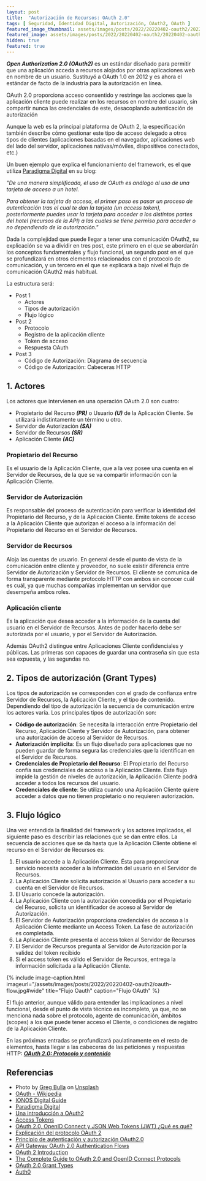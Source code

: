 ```yaml
---
layout: post
title:  "Autorización de Recursos: OAuth 2.0"
tags: [ Seguridad, Identidad Digital, Autorización, OAuth2, OAuth ]
featured_image_thumbnail: assets/images/posts/2022/20220402-oauth2/20220402-oauth-thumbnail.jpg
featured_image: assets/images/posts/2022/20220402-oauth2/20220402-oauth.jpg
hidden: true
featured: true
---
```


***Open Authorization 2.0 (OAuth2)*** es un estándar diseñado para permitir que una aplicación acceda a recursos alojados por otras aplicaciones web en nombre de un usuario. Sustituyó a OAuth 1.0 en 2012 y es ahora el estándar de facto de la industria para la autorización en línea.

OAuth 2.0 proporciona acceso consentido y restringe las acciones que la aplicación cliente puede realizar en los recursos en nombre del usuario, sin compartir nunca las credenciales de este, desacoplando autenticación de autorización

Aunque la web es la principal plataforma de OAuth 2, la especificación también describe cómo gestionar este tipo de acceso delegado a otros tipos de clientes (aplicaciones basadas en el navegador, aplicaciones web del lado del servidor, aplicaciones nativas/móviles, dispositivos conectados, etc.)

<!--more-->

Un buen ejemplo que explica el funcionamiento del framework, es el que utiliza [Paradigma Digital](https://www.paradigmadigital.com/dev/oauth-2-0-equilibrio-y-usabilidad-en-la-securizacion-de-apis/) en su blog:

*"De una manera simplificada, el uso de OAuth es análogo al uso de una tarjeta de acceso a un hotel.*

*Para obtener la tarjeta de acceso, el primer paso es pasar un proceso de autenticación tras el cual te dan la tarjeta (un access token), posteriormente puedes usar la tarjeta para acceder a los distintos partes del hotel (recursos de la API) a las cuales se tiene permiso para acceder o no dependiendo de la autorización."*

Dada la complejidad que puede llegar a tener una comunicación OAuth2, su explicación se va a dividir en tres post, este primero en el que se abordarán los conceptos fundamentales y flujo funcional, un segundo post en el que se profundizará en otros elementos relacionados con el protocolo de comunicación, y un tercero en el que se explicará a bajo nivel el flujo de comunicación OAuth2 más habitual.

La estructura será:

* Post 1
  * Actores
  * Tipos de autorización
  * Flujo lógico
* Post 2
  * Protocolo
  * Registro de la aplicación cliente
  * Token de acceso
  * Respuesta OAuth
* Post 3
  * Código de Autorización: Diagrama de secuencia
  * Código de Autorización: Cabeceras HTTP

## 1. Actores

Los actores que intervienen en una operación OAuth 2.0 son cuatro:

* Propietario del Recurso ***(PR)*** o Usuario ***(U)*** de la Aplicación Cliente. Se utilizará indistintamente un término u otro.
* Servidor de Autorización ***(SA)***
* Servidor de Recursos ***(SR)***
* Aplicación Cliente ***(AC)***

### Propietario del Recurso

Es el usuario de la Aplicación Cliente, que a la vez posee una cuenta en el Servidor de Recursos, de la que se va compartir información con la Aplicación Cliente.

### Servidor de Autorización

Es responsable del proceso de autenticación para verificar la identidad del Propietario del Recurso, y de la Aplicación Cliente. Emite tokens de acceso a la Aplicación Cliente  que autorizan el acceso a la información del Propietario del Recurso en el Servidor de Recursos.

### Servidor de Recursos

Aloja las cuentas de usuario. En general desde el punto de vista de la comunicación entre cliente y proveedor, no suele existir diferencia entre Servidor de Autorización y Servidor de Recursos. El cliente se comunica de forma transparente mediante protocolo HTTP con ambos sin conocer cuál es cuál, ya que muchas compañías implementan un servidor que desempeña ambos roles.

### Aplicación cliente

Es la aplicación que desea acceder a la información de la cuenta del usuario en el Servidor de Recursos. Antes de poder hacerlo debe ser autorizada por el usuario, y por el Servidor de Autorización.

Además OAuth2 distingue entre Aplicaciones Cliente confidenciales y públicas. Las primeras son capaces de guardar una contraseña sin que esta sea expuesta, y las segundas no.

## 2. Tipos de autorización (Grant Types)

Los tipos de autorización se corresponden con el grado de confianza entre Servidor de Recursos, la Aplicación Cliente, y el tipo de contenido. Dependiendo del tipo de autorización la secuencia de comunicación entre los actores varía. Los principales tipos de autorización son:

* **Código de autorización**: Se necesita la interacción entre Propietario del Recurso, Aplicación Cliente y Servidor de Autorización, para obtener una autorización de acceso al Servidor de Recursos.
* **Autorización implícita**: Es un flujo diseñado para aplicaciones que no pueden guardar de forma segura las credenciales que la identifican en el Servidor de Recursos.
* **Credenciales de Propietario del Recurso**: El Propietario del Recurso confía sus credenciales de acceso a la Aplicación Cliente. Este flujo impide la gestión de niveles de autorización, la Aplicación Cliente podrá acceder a todos los recursos del usuario.
* **Credenciales de cliente**: Se utiliza cuando una Aplicación Cliente quiere acceder a datos que no tienen propietario o no requieren autorización.

## 3. Flujo lógico

Una vez entendida la finalidad del framework y los actores implicados, el siguiente paso es describir las relaciones que se dan entre ellos. La secuencia de acciones que se da hasta que la Aplicación Cliente obtiene el recurso en el Servidor de Recursos es:

1. El usuario accede a la Aplicación Cliente. Ésta para proporcionar servicio necesita acceder a la información del usuario en el Servidor de Recursos.
2. La Aplicación Cliente solicita autorización al Usuario para acceder a su cuenta en el Servidor de Recursos.
3. El Usuario concede la autorización.
4. La Aplicación Cliente con la autorización concedida por el Propietario del Recurso, solicita un identificador de acceso al Servidor de Autorización.
5. El Servidor de Autorización proporciona credenciales de acceso a la Aplicación Cliente mediante un Access Token. La fase de autorización es completada.
6. La Aplicación Cliente presenta el access token al Servidor de Recursos
7. El Servidor de Recursos pregunta al Servidor de Autorización por la validez del token recibido
8. Si el access token es válido el Servidor de Recursos, entrega la información solicitada a la Aplicación Cliente.

{% include image-caption.html imageurl="/assets/images/posts/2022/20220402-oauth2/oauth-flow.jpg#wide"
title="Flujo Oauth" caption="Flujo OAuth" %}

El flujo anterior, aunque válido para entender las implicaciones a nivel funcional, desde el punto de vista técnico es incompleto, ya que, no se menciona nada sobre el protocolo, agente de comunicación, ámbitos (scopes) a los que puede tener acceso el Cliente, o condiciones de registro de la Aplicación Cliente.

En las próximas entradas se profundizará paulatinamente en el resto de elementos, hasta llegar a las cabeceras de las peticiones y respuestas HTTP: ***[OAuth 2.0: Protocolo y contenido ](./oauth2-protocolo)***

## Referencias

* Photo by [Greg Bulla](https://unsplash.com/@gregbulla?utm_source=unsplash&utm_medium=referral&utm_content=creditCopyText) on [Unsplash](https://unsplash.com/)
* [OAuth - Wikipedia](https://es.wikipedia.org/wiki/OAuth)
* [IONOS Digital Guide](https://www.ionos.es/digitalguide/servidores/seguridad/oauth-y-su-version-oauth2/)
* [Paradigma Digital](https://www.paradigmadigital.com/dev/oauth-2-0-equilibrio-y-usabilidad-en-la-securizacion-de-apis/)
* [Una introducción a OAuth2](https://www.digitalocean.com/community/tutorials/una-introduccion-a-oauth-2-es)
* [Access Tokens](https://www.oauth.com/oauth2-servers/access-tokens/)
* [OAuth 2.0, OpenID Connect y JSON Web Tokens (JWT) ¿Qué es qué?](https://www.returngis.net/2019/04/oauth-2-0-openid-connect-y-json-web-tokens-jwt-que-es-que/)
* [Explicación del protocolo OAuth 2](https://programacionymas.com/blog/protocolo-oauth-2)
* [Principio de autenticación y autorización OAuth2.0](https://programmerclick.com/article/31691178110/)
* [API Gateway OAuth 2.0 Authentication Flows](https://docs.oracle.com/cd/E39820_01/doc.11121/gateway_docs/content/oauth_flows.html)
* [OAuth 2 Introduction](https://www.techgeeknext.com/spring-boot-security/oauth2-introduction)
* [The Complete Guide to OAuth 2.0 and OpenID Connect Protocols](https://betterprogramming.pub/the-complete-guide-to-oauth-2-0-and-openid-connect-protocols-35ebc1cbc11a)
* [OAuth 2.0 Grant Types](https://www.developerro.com/2019/03/19/oauth-authentication-grant-types/)
* [Auth0](https://auth0.com/intro-to-iam/what-is-oauth-2/)